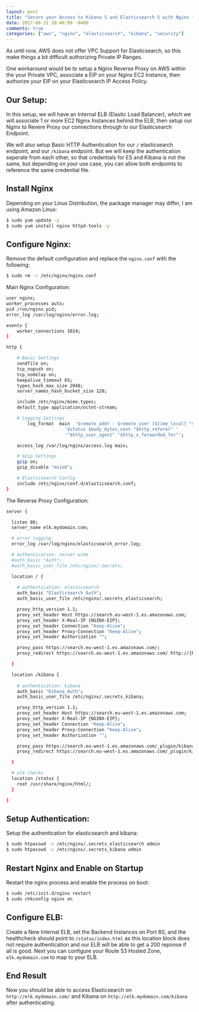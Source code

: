 ```yaml
---
layout: post
title: "Secure your Access to Kibana 5 and Elasticsearch 5 with Nginx for AWS"
date: 2017-08-31 10:40:09 -0400
comments: true
categories: ["aws", "nginx", "elasticsearch", "kibana", "security"] 
---
```


As until now, AWS does not offer VPC Support for Elasticsearch, so this make things a bit difficult authorizing Private IP Ranges.

One workaround would be to setup a Nginx Reverse Proxy on AWS within the your Private VPC, associate a EIP on your Nginx EC2 Instance, then authorize your EIP on your Elasticsearch IP Access Policy.

## Our Setup:

In this setup, we will have an Internal ELB (Elastic Load Balancer), which we will associate 1 or more EC2 Nginx Instances behind the ELB, then setup our Nginx to Revere Proxy our connections through to our Elasticsearch Endpoint.

We will also setup Basic HTTP Authentication for our `/` elasticsearch endpoint, and our `/kibana` endpoint. But we will keep the authentication seperate from each other, so that credentials for ES and Kibana is not the same, but depending on your use case, you can allow both endpoints to reference the same credential file.

## Install Nginx

Depending on your Linux Distribution, the package manager may differ, I am using Amazon Linux:

```bash Install Nginx
$ sudo yum update -y
$ sudo yum install nginx httpd-tools -y
```

## Configure Nginx:

Remove the default configuration and replace the `nginx.conf` with the following:

```bash Remove Default Nginx Config
$ sudo rm -r /etc/nginx/nginx.conf
```

Main Nginx Configuration:

```bash /etc/nginx/nginx.conf
user nginx;
worker_processes auto;
pid /run/nginx.pid;
error_log /var/log/nginx/error.log;

events {
	worker_connections 1024;
}

http {

	# Basic Settings
	sendfile on;
	tcp_nopush on;
	tcp_nodelay on;
	keepalive_timeout 65;
	types_hash_max_size 2048;
	server_names_hash_bucket_size 128;

	include /etc/nginx/mime.types;
	default_type application/octet-stream;

	# Logging Settings
        log_format  main  '$remote_addr - $remote_user [$time_local] "$request" '
                      '$status $body_bytes_sent "$http_referer" '
                      '"$http_user_agent" "$http_x_forwarded_for"';

	access_log /var/log/nginx/access.log main;

	# Gzip Settings
	gzip on;
	gzip_disable "msie6";

	# Elasticsearch Config
	include /etc/nginx/conf.d/elasticsearch.conf;
}
```

The Reverse Proxy Configuration:

```bash /etc/nginx/conf.d/elasticsearch.conf
server {

  listen 80;
  server_name elk.mydomain.com;

  # error logging
  error_log /var/log/nginx/elasticsearch_error.log;

  # authentication: server wide
  #auth_basic "Auth";
  #auth_basic_user_file /etc/nginx/.secrets;

  location / {
 
    # authentication: elasticsearch
    auth_basic "Elasticsearch Auth";
    auth_basic_user_file /etc/nginx/.secrets_elasticsearch;

    proxy_http_version 1.1;
    proxy_set_header Host https://search.eu-west-1.es.amazonaws.com;
    proxy_set_header X-Real-IP {NGINX-EIP};
    proxy_set_header Connection "Keep-Alive";
    proxy_set_header Proxy-Connection "Keep-Alive";
    proxy_set_header Authorization "";

    proxy_pass https://search.eu-west-1.es.amazonaws.com/;
    proxy_redirect https://search.eu-west-1.es.amazonaws.com/ http://{NGINX-EIP}/;

  }

  location /kibana {
 
    # authentication: kibana
    auth_basic "Kibana Auth";
    auth_basic_user_file /etc/nginx/.secrets_kibana;

    proxy_http_version 1.1;
    proxy_set_header Host https://search.eu-west-1.es.amazonaws.com;
    proxy_set_header X-Real-IP {NGINX-EIP};
    proxy_set_header Connection "Keep-Alive";
    proxy_set_header Proxy-Connection "Keep-Alive";
    proxy_set_header Authorization "";

    proxy_pass https://search.eu-west-1.es.amazonaws.com/_plugin/kibana/;
    proxy_redirect https://search.eu-west-1.es.amazonaws.com/_plugin/kibana/ http://{NGINX_EIP}/kibana/;

  }

  # elb checks
  location /status {
    root /usr/share/nginx/html/;
  }

}
```

## Setup Authentication:

Setup the authentication for elasticsearch and kibana:

```bash Create Auth for Kibana and Elasticsearch
$ sudo htpasswd -c /etc/nginx/.secrets_elasticsearch admin
$ sudo htpasswd -c /etc/nginx/.secrets_kibana admin
```

## Restart Nginx and Enable on Startup

Restart the nginx process and enable the process on boot:

```bash Restart Nginx
$ sudo /etc/init.d/nginx restart
$ sudo chkconfig nginx on
```

## Configure ELB:

Create a New Internal ELB, set the Backend Instances on Port 80, and the healthcheck should point to `/status/index.html` as this location block does not require authentication and our ELB will be able to get a 200 reponse if all is good. 
Next you can configure your Route 53 Hosted Zone, `elk.mydomain.com` to map to your ELB.

## End Result

Now you should be able to access Elasticsearch on `http://elk.mydomain.com/` and Kibana on `http://elk.mydomain.com/kibana` after authenticating.
